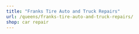 ```yaml
---
title: "Franks Tire Auto and Truck Repairs"
url: /queens/franks-tire-auto-and-truck-repairs/
shop: car repair
---
```

